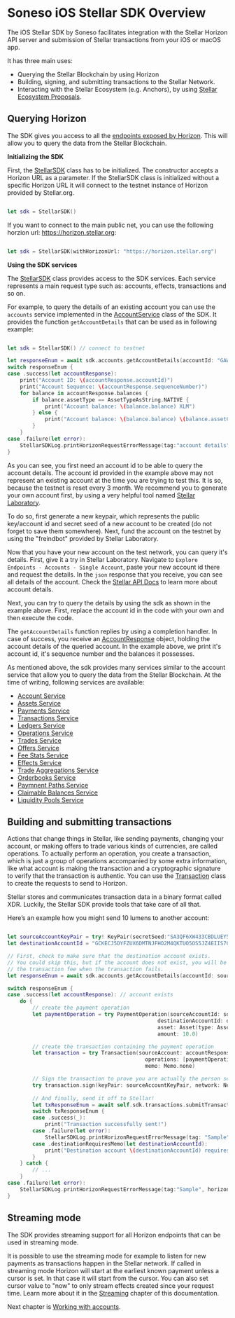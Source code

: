 # Soneso iOS Stellar SDK Overview


The iOS Stellar SDK by Soneso facilitates integration with the Stellar Horizon API server and submission of Stellar transactions from your iOS or macOS app. 

It has three main uses: 
- Querying the Stellar Blockchain by using Horizon 
- Building, signing, and submitting transactions to the Stellar Network.
- Interacting with the Stellar Ecosystem (e.g. Anchors), by using [Stellar Ecosystem Proposals](https://github.com/stellar/stellar-protocol/tree/master/ecosystem).

## Querying Horizon

The SDK gives you access to all the [endpoints exposed by Horizon](https://developers.stellar.org/api). This will allow you to query the data from the Stellar Blockchain.

**Initializing the SDK**

First, the [StellarSDK](https://github.com/Soneso/stellar-ios-mac-sdk/blob/master/stellarsdk/stellarsdk/StellarSDK.swift) class has to be initialized. The constructor accepts a Horizon URL as a parameter. If the StellarSDK class is initialized without a specific Horizon URL it will connect to the testnet instance of Horizon provided by Stellar.org.

```swift

let sdk = StellarSDK()
```

If you want to connect to the main public net, you can use the following horzion url: https://horizon.stellar.org:

```swift

let sdk = StellarSDK(withHorizonUrl: "https://horizon.stellar.org")
```

**Using the SDK services**

The [StellarSDK](https://github.com/Soneso/stellar-ios-mac-sdk/blob/master/stellarsdk/stellarsdk/StellarSDK.swift) class provides access to the SDK services. Each service represents a main request type such as: accounts, effects, transactions and so on.

For example, to query the details of an existing account you can use the `accounts` service implemented in the [AccountService](https://github.com/Soneso/stellar-ios-mac-sdk/blob/master/stellarsdk/stellarsdk/service/AccountService.swift) class of the SDK. It provides the function ```getAccountDetails``` that can be used as in following example:

```swift

let sdk = StellarSDK() // connect to testnet

let responseEnum = await sdk.accounts.getAccountDetails(accountId: "GAWE7LGEFNRN3QZL5ILVLYKKKGGVYCXXDCIBUJ3RVOC2ZWW6WLGK76TJ")
switch responseEnum {
case .success(let accountResponse):
    print("Account ID: \(accountResponse.accountId)")
    print("Account Sequence: \(accountResponse.sequenceNumber)")
    for balance in accountResponse.balances {
        if balance.assetType == AssetTypeAsString.NATIVE {
            print("Account balance: \(balance.balance) XLM")
        } else {
            print("Account balance: \(balance.balance) \(balance.assetCode!) of issuer: \(balance.assetIssuer!)")
        }
    }
case .failure(let error):
    StellarSDKLog.printHorizonRequestErrorMessage(tag:"account details", horizonRequestError: error)
}
```

As you can see, you first need an account id to be able to query the account details. The account id provided in the example above may not represent an existing account at the time you are trying to test this. It is so, because the testnet is reset every 3 month. We recommend you to generate your own account first, by using a very helpful tool named [Stellar Laboratory](https://laboratory.stellar.org/#account-creator?network=test).

To do so, first generate a new keypair, which represents the public key/account id and secret seed of a new account to be created (do not forget to save them somewhere). Next, fund the account on the testnet by using the "freindbot" provided by Stellar Laboratory.

Now that you have your new account on the test network, you can query it's details. First, give it a try in Stellar Laboratory. Navigate to `Explore Endpoints - Accounts - Single Account`, paste your new account id there and request the details. In the ```json``` response that you receive, you can see all details of the account. Check the [Stellar API Docs](https://developers.stellar.org/api/resources/accounts/) to learn more about account details.

Next, you can try to query the details by using the sdk as shown in the example above. First, replace the account id in the code with your own and then execute the code. 

The ```getAccountDetails``` function replies by using a completion handler. In case of success, you receive an [AccountResponse](https://github.com/Soneso/stellar-ios-mac-sdk/blob/master/stellarsdk/stellarsdk/responses/account_responses/AccountResponse.swift) object, holding the account details of the queried account. In the example above, we print it's account id, it's sequence number and the balances it possesses. 

As mentioned above, the sdk provides many services similar to the account service that allow you to query the data from the Stellar Blockchain. At the time of writing, following services are available:

- [Account Service](https://github.com/Soneso/stellar-ios-mac-sdk/blob/master/stellarsdk/stellarsdk/service/AccountService.swift)
- [Assets Service](https://github.com/Soneso/stellar-ios-mac-sdk/blob/master/stellarsdk/stellarsdk/service/AssetsService.swift)
- [Payments Service](https://github.com/Soneso/stellar-ios-mac-sdk/blob/master/stellarsdk/stellarsdk/service/PaymentsService.swift)
- [Transactions Service](https://github.com/Soneso/stellar-ios-mac-sdk/blob/master/stellarsdk/stellarsdk/service/TransactionsService.swift)
- [Ledgers Service](https://github.com/Soneso/stellar-ios-mac-sdk/blob/master/stellarsdk/stellarsdk/service/LedgersService.swift)
- [Operations Service](https://github.com/Soneso/stellar-ios-mac-sdk/blob/master/stellarsdk/stellarsdk/service/OperationsService.swift)
- [Trades Service](https://github.com/Soneso/stellar-ios-mac-sdk/blob/master/stellarsdk/stellarsdk/service/TradesService.swift)
- [Offers Service](https://github.com/Soneso/stellar-ios-mac-sdk/blob/master/stellarsdk/stellarsdk/service/OffersService.swift)
- [Fee Stats Service](https://github.com/Soneso/stellar-ios-mac-sdk/blob/master/stellarsdk/stellarsdk/service/FeeStatsService.swift)
- [Effects Service](https://github.com/Soneso/stellar-ios-mac-sdk/blob/master/stellarsdk/stellarsdk/service/EffectsService.swift)
- [Trade Aggregations Service](https://github.com/Soneso/stellar-ios-mac-sdk/blob/master/stellarsdk/stellarsdk/service/TradeAggregationsService.swift)
- [Orderbooks Service](https://github.com/Soneso/stellar-ios-mac-sdk/blob/master/stellarsdk/stellarsdk/service/OrderbookService.swift)
- [Paymnent Paths Service](https://github.com/Soneso/stellar-ios-mac-sdk/blob/master/stellarsdk/stellarsdk/service/PaymentPathsService.swift)
- [Claimable Balances Service](https://github.com/Soneso/stellar-ios-mac-sdk/blob/master/stellarsdk/stellarsdk/service/ClaimableBalancesService.swift)
- [Liquidity Pools Service](https://github.com/Soneso/stellar-ios-mac-sdk/blob/master/stellarsdk/stellarsdk/service/LiquidityPoolsService.swift)

## Building and submitting transactions

Actions that change things in Stellar, like sending payments, changing your account, or making offers to trade various kinds of currencies, are called operations. To actually perform an operation, you create a transaction, which is just a group of operations accompanied by some extra information, like what account is making the transaction and a cryptographic signature to verify that the transaction is authentic. You can use the [Transaction](https://github.com/Soneso/stellar-ios-mac-sdk/blob/master/stellarsdk/stellarsdk/sdk/Transaction.swift) class to create the requests to send to Horizon. 

Stellar stores and communicates transaction data in a binary format called XDR. Luckily, the Stellar SDK provide tools that take care of all that. 

Here’s an example how you might send 10 lumens to another account:

```swift

let sourceAccountKeyPair = try! KeyPair(secretSeed:"SA3QF6XW433CBDLUEY5ZAMHYJLJNHBBOPASLJLO4QKH75HRRXZ3UM2YJ")
let destinationAccountId = "GCKECJ5DYFZUX6DMTNJFHO2M4QKTUO5OS5JZ4EIIS7C3VTLIGXNGRTRC"

// First, check to make sure that the destination account exists.
// You could skip this, but if the account does not exist, you will be charged
// the transaction fee when the transaction fails.
let responseEnum = await sdk.accounts.getAccountDetails(accountId: sourceAccountKeyPair.accountId)

switch responseEnum {
case .success(let accountResponse): // account exists
    do {
        // create the payment operation
        let paymentOperation = try PaymentOperation(sourceAccountId: sourceAccountKeyPair.accountId,
                                                destinationAccountId: destinationAccountId,
                                                asset: Asset(type: AssetType.ASSET_TYPE_NATIVE)!,
                                                amount: 10.0)

        // create the transaction containing the payment operation
        let transaction = try Transaction(sourceAccount: accountResponse,
                                            operations: [paymentOperation],
                                            memo: Memo.none)

        // Sign the transaction to prove you are actually the person sending it.
        try transaction.sign(keyPair: sourceAccountKeyPair, network: Network.testnet)
        
        // And finally, send it off to Stellar!
        let txResponseEnum = await self.sdk.transactions.submitTransaction(transaction: transaction)
        switch txResponseEnum {
        case .success(_):
            print("Transaction successfully sent!")
        case .failure(let error):
            StellarSDKLog.printHorizonRequestErrorMessage(tag: "Sample", horizonRequestError:error)
        case .destinationRequiresMemo(let destinationAccountId):
            print("Destination account \(destinationAccountId) requires memo.")
        }
    } catch {
        // ...
    }
case .failure(let error):
    StellarSDKLog.printHorizonRequestErrorMessage(tag:"Sample", horizonRequestError:error)
}
```

## Streaming mode

The SDK provides streaming support for all Horizon endpoints that can be used in streaming mode.

It is possible to use the streaming mode for example to listen for new payments as transactions happen in the Stellar network. If called in streaming mode Horizon will start at the earliest known payment unless a cursor is set. In that case it will start from the cursor. You can also set cursor value to "now" to only stream effects created since your request time. Learn more about it in the [Streaming](streaming.md) chapter of this documentation.


Next chapter is [Working with accounts](accounts.md).
